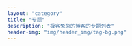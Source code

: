 ```yaml
---
layout: "category"
title: "专题"
description: "极客兔兔的博客的专题列表"
header-img: "img/header_img/tag-bg.png"
---
```

